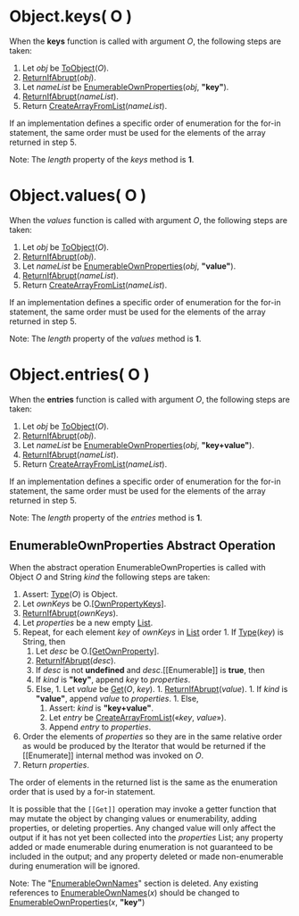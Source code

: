 # Object.keys( O )

When the **keys** function is called with argument *O*, the following steps are taken:
  1. Let *obj* be [ToObject][to-object](*O*).
  1. [ReturnIfAbrupt][return-if-abrupt](*obj*).
  1. Let *nameList* be [EnumerableOwnProperties][enumerable-own-properties](*obj*, **"key"**).
  1. [ReturnIfAbrupt][return-if-abrupt](*nameList*).
  1. Return [CreateArrayFromList][create-array-from-list](*nameList*).

If an implementation defines a specific order of enumeration for the for-in statement, the same order must be used for the elements of the array returned in step 5.

Note: The *length* property of the *keys* method is **1**.

# Object.values( O )

When the *values* function is called with argument *O*, the following steps are taken:
  1. Let *obj* be [ToObject][to-object](*O*).
  1. [ReturnIfAbrupt][return-if-abrupt](*obj*).
  1. Let *nameList* be [EnumerableOwnProperties][enumerable-own-properties](*obj*, **"value"**).
  1. [ReturnIfAbrupt][return-if-abrupt](*nameList*).
  1. Return [CreateArrayFromList][create-array-from-list](*nameList*).

If an implementation defines a specific order of enumeration for the for-in statement, the same order must be used for the elements of the array returned in step 5.

Note: The *length* property of the *values* method is **1**.

# Object.entries( O )

When the **entries** function is called with argument *O*, the following steps are taken:
  1. Let *obj* be [ToObject][to-object](*O*).
  1. [ReturnIfAbrupt][return-if-abrupt](*obj*).
  1. Let *nameList* be [EnumerableOwnProperties][enumerable-own-properties](*obj*, **"key+value"**).
  1. [ReturnIfAbrupt][return-if-abrupt](*nameList*).
  1. Return [CreateArrayFromList][create-array-from-list](*nameList*).

If an implementation defines a specific order of enumeration for the for-in statement, the same order must be used for the elements of the array returned in step 5.

Note: The *length* property of the *entries* method is **1**.

## EnumerableOwnProperties Abstract Operation

When the abstract operation EnumerableOwnProperties is called with Object *O* and String *kind* the following steps are taken:
  1. Assert: [Type][type](*O*) is Object.
  1. Let *ownKeys* be O.[[OwnPropertyKeys]]().
  1. [ReturnIfAbrupt][return-if-abrupt](*ownKeys*).
  1. Let *properties* be a new empty [List][list].
  1. Repeat, for each element *key* of *ownKeys* in [List][list] order
    1. If [Type][type](*key*) is String, then
      1. Let *desc* be O.[[GetOwnProperty]](*key*).
      1. [ReturnIfAbrupt][return-if-abrupt](*desc*).
      1. If *desc* is not **undefined** and *desc*.[[Enumerable]] is **true**, then
        1. If *kind* is **"key"**, append *key* to *properties*.
        1. Else,
          1. Let *value* be [Get][get](*O*, *key*).
          1. [ReturnIfAbrupt][return-if-abrupt](*value*).
          1. If *kind* is **"value"**, append *value* to *properties*.
          1. Else,
            1. Assert: *kind* is **"key+value"**.
            1. Let *entry* be [CreateArrayFromList][create-array-from-list](&laquo;*key*, *value*&raquo;).
            1. Append *entry* to *properties*.
  1. Order the elements of *properties* so they are in the same relative order as would be produced by the Iterator that would be returned if the [[Enumerate]] internal method was invoked on *O*.
  1. Return *properties*.

The order of elements in the returned list is the same as the enumeration order that is used by a for-in statement.

It is possible that the `[[Get]]` operation may invoke a getter function that may mutate the object by changing values or enumerability, adding properties, or deleting properties. Any changed value will only affect the output if it has not yet been collected into the *properties* List; any property added or made enumerable during enumeration is not guaranteed to be included in the output; and any property deleted or made non-enumerable during enumeration will be ignored.

Note: The "[EnumerableOwnNames][enumerable-own-names]" section is deleted. Any existing references to [EnumerableOwnNames][enumerable-own-names](*x*) should be changed to [EnumerableOwnProperties][enumerable-own-properties](*x*, **"key"**)

[return-if-abrupt]: http://www.ecma-international.org/ecma-262/6.0/index.html#sec-returnifabrupt
[to-object]: http://www.ecma-international.org/ecma-262/6.0/index.html#sec-toobject
[to-string]: http://www.ecma-international.org/ecma-262/6.0/index.html#sec-tostring
[list]: http://www.ecma-international.org/ecma-262/6.0/#sec-list-and-record-specification-type
[get]: http://www.ecma-international.org/ecma-262/6.0/index.html#sec-get-o-p
[type]: http://www.ecma-international.org/ecma-262/6.0/#sec-ecmascript-data-types-and-values
[enumerable-own-names]: http://www.ecma-international.org/ecma-262/6.0/#sec-enumerableownnames
[enumerable-own-properties]: #enumerableownproperties
[create-array-from-list]: http://www.ecma-international.org/ecma-262/6.0/index.html#sec-createarrayfromlist
